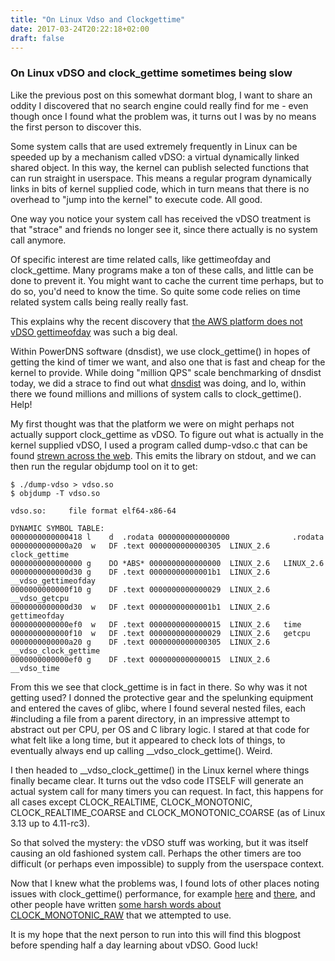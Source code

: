 ```yaml
---
title: "On Linux Vdso and Clockgettime"
date: 2017-03-24T20:22:18+02:00
draft: false
---
```

### On Linux vDSO and clock_gettime sometimes being slow

Like the previous post on this somewhat dormant blog, I want to share an oddity I discovered that no search engine could really find for me - even though once I found what the problem was, it turns out I was by no means the first person to discover this.  

Some system calls that are used extremely frequently in Linux can be speeded up by a mechanism called vDSO: a virtual dynamically linked shared object. In this way, the kernel can publish selected functions that can run straight in userspace. This means a regular program dynamically links in bits of kernel supplied code, which in turn means that there is no overhead to "jump into the kernel" to execute code. All good.  

One way you notice your system call has received the vDSO treatment is that "strace" and friends no longer see it, since there actually is no system call anymore.  

Of specific interest are time related calls, like gettimeofday and clock_gettime. Many programs make a ton of these calls, and little can be done to prevent it. You might want to cache the current time perhaps, but to do so, you'd need to know the time. So quite some code relies on time related system calls being really really fast.  

This explains why the recent discovery that [the AWS platform does not vDSO gettimeofday](https://blog.packagecloud.io/eng/2017/03/08/system-calls-are-much-slower-on-ec2/) was such a big deal.  

Within PowerDNS software (dnsdist), we use clock_gettime() in hopes of getting the kind of timer we want, and also one that is fast and cheap for the kernel to provide. While doing "million QPS" scale benchmarking of dnsdist today, we did a strace to find out what [dnsdist](http://dnsdist.org/) was doing, and lo, within there we found millions and millions of system calls to clock_gettime(). Help!  

My first thought was that the platform we were on might perhaps not actually support clock_gettime as vDSO. To figure out what is actually in the kernel supplied vDSO, I used a program called dump-vdso.c that can be found [strewn across the web](https://kernel.googlesource.com/pub/scm/linux/kernel/git/luto/misc-tests/+/5655bd41ffedc002af69e3a8d1b0a168c22f2549/dump-vdso.c). This emits the library on stdout, and we can then run the regular objdump tool on it to get:  

```
$ ./dump-vdso > vdso.so  
$ objdump -T vdso.so   

vdso.so:     file format elf64-x86-64  

DYNAMIC SYMBOL TABLE:  
0000000000000418 l    d  .rodata 0000000000000000              .rodata  
0000000000000a20  w   DF .text 0000000000000305  LINUX_2.6   clock_gettime  
0000000000000000 g    DO *ABS* 0000000000000000  LINUX_2.6   LINUX_2.6  
0000000000000d30 g    DF .text 00000000000001b1  LINUX_2.6   __vdso_gettimeofday  
0000000000000f10 g    DF .text 0000000000000029  LINUX_2.6   __vdso_getcpu  
0000000000000d30  w   DF .text 00000000000001b1  LINUX_2.6   gettimeofday  
0000000000000ef0  w   DF .text 0000000000000015  LINUX_2.6   time  
0000000000000f10  w   DF .text 0000000000000029  LINUX_2.6   getcpu  
0000000000000a20 g    DF .text 0000000000000305  LINUX_2.6   __vdso_clock_gettime  
0000000000000ef0 g    DF .text 0000000000000015  LINUX_2.6   __vdso_time  
```

From this we see that clock_gettime is in fact in there. So why was it not getting used? I donned the protective gear and the spelunking equipment and entered the caves of glibc, where I found several nested files, each #including a file from a parent directory, in an impressive attempt to abstract out per CPU, per OS and C library logic. I stared at that code for what felt like a long time, but it appeared to check lots of things, to eventually always end up calling __vdso_clock_gettime(). Weird.  

I then headed to __vdso_clock_gettime() in the Linux kernel where things finally became clear. It turns out the vdso code ITSELF will generate an actual system call for many timers you can request. In fact, this happens for all cases except CLOCK_REALTIME, CLOCK_MONOTONIC, CLOCK_REALTIME_COARSE and CLOCK_MONOTONIC_COARSE (as of Linux 3.13 up to 4.11-rc3).  

So that solved the mystery: the vDSO stuff was working, but it was itself causing an old fashioned system call. Perhaps the other timers are too difficult (or perhaps even impossible) to supply from the userspace context.  

Now that I knew what the problems was, I found lots of other places noting  issues with clock_gettime() performance, for example [here](https://github.com/Netflix/rend/issues/96#issuecomment-245816569) and [there](https://bugs.openjdk.java.net/browse/JDK-8006942), and other people have written [some harsh words about CLOCK_MONOTONIC_RAW](http://btorpey.github.io/blog/2014/02/18/clock-sources-in-linux/) that we attempted to use.  

It is my hope that the next person to run into this will find this blogpost before spending half a day learning about vDSO. Good luck!

